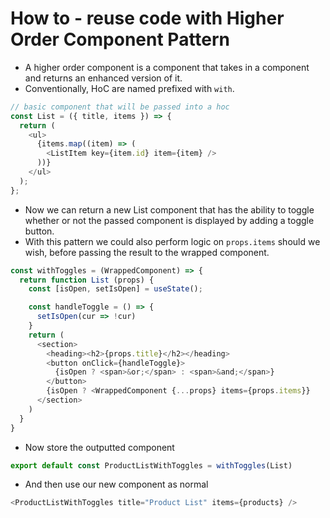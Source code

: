 # How to - reuse code with Higher Order Component Pattern

- A higher order component is a component that takes in a component and returns an enhanced version of it.
- Conventionally, HoC are named prefixed with `with`.

```ts
// basic component that will be passed into a hoc
const List = ({ title, items }) => {
  return (
    <ul>
      {items.map((item) => (
        <ListItem key={item.id} item={item} />
      ))}
    </ul>
  );
};
```

- Now we can return a new List component that has the ability to toggle whether or not the passed component is displayed by adding a toggle button.
- With this pattern we could also perform logic on `props.items` should we wish, before passing the result to the wrapped component.

```ts
const withToggles = (WrappedComponent) => {
  return function List (props) {
    const [isOpen, setIsOpen] = useState();

    const handleToggle = () => {
      setIsOpen(cur => !cur)
    }
    return (
      <section>
        <heading><h2>{props.title}</h2></heading>
        <button onClick={handleToggle}>
          {isOpen ? <span>&or;</span> : <span>&and;</span>}
        </button>
        {isOpen ? <WrappedComponent {...props} items={props.items}}
      </section>
    )
  }
}
```

- Now store the outputted component

```ts
export default const ProductListWithToggles = withToggles(List)
```

- And then use our new component as normal

```ts
<ProductListWithToggles title="Product List" items={products} />
```
